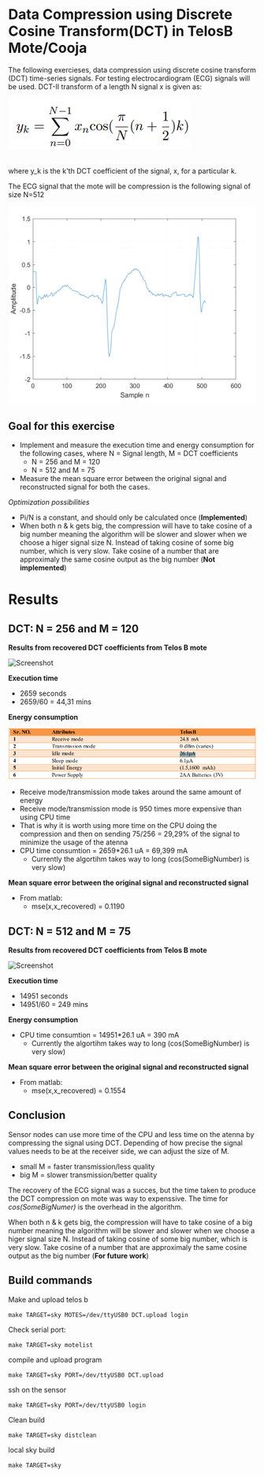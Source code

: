 # Data Compression using Discrete Cosine Transform(DCT) in TelosB Mote/Cooja #
The following exercieses, data compression using discrete cosine transform (DCT) time-series signals. For testing electrocardiogram (ECG) signals will be
used. DCT-II transform of a length N signal x is given as:

![Screenshot](images/formular.PNG)

<br/>
where y_k is the k'th DCT coefficient of the signal, x, for a particular k.

<br/> 

The ECG signal that the mote will be compression is the following signal of size N=512

![Screenshot](images/ecg.PNG)




## Goal for this exercise

* Implement and measure the execution time and energy consumption for the following cases, where N = Signal length, M = DCT coefficients 
  * N = 256 and M = 120
  * N = 512 and M = 75
*  Measure the mean square error between the original signal and reconstructed signal for both the cases.

*Optimization possibilities*
* Pi/N is a constant, and should only be calculated once (**Implemented**)
* When both n & k gets big, the compression will have to take cosine of a big number meaning the algorithm will be slower and slower when we choose a higer signal size N. Instead of taking cosine of some big number, which is very slow. Take cosine of a number that are approximaly the same cosine output as the big number (**Not implemented**) 


# Results
## DCT: N = 256 and M = 120
**Results from recovered DCT coefficients from Telos B mote**

![Screenshot](images/120.PNG)

**Execution time**
* 2659 seconds
* 2659/60 = 44,31 mins 

**Energy consumption**

![Screenshot](images/energy.PNG)
* Receive mode/transmission mode takes around the same amount of energy
* Receive mode/transmission mode is 950 times more expensive than using CPU time
* That is why it is worth using more time on the CPU doing the compression and then on sending 75/256 = 29,29% of the signal to minimize the usage of the atenna
* CPU time consumtion = 2659*26.1 uA = 69,399 mA
  * Currently the algortihm takes way to long (cos(SomeBigNumber) is very slow) 

**Mean square error between the original signal and reconstructed signal**
* From matlab: 
  * mse(x,x_recovered) = 0.1190


## DCT: N = 512 and M = 75
**Results from recovered DCT coefficients from Telos B mote**

![Screenshot](images/75.PNG)

**Execution time**
* 14951  seconds
* 14951/60 = 249 mins 

**Energy consumption**
* CPU time consumtion = 14951*26.1 uA = 390 mA
  * Currently the algortihm takes way to long (cos(SomeBigNumber) is very slow) 

**Mean square error between the original signal and reconstructed signal**
* From matlab: 
  * mse(x,x_recovered) = 0.1554


## Conclusion ##
Sensor nodes can use more time of the CPU and less time on the atenna by compressing the signal using DCT. Depending of how precise the signal values needs to be at the receiver side, we can adjust the size of M. 
* small M = faster transmission/less quality
* big M   = slower transmission/better quality

The recovery of the ECG signal was a succes, but the time taken to produce the DCT compression on mote was way to expenssive. The time for *cos(SomeBigNumer)* is the overhead in the algorithm. 

When both n & k gets big, the compression will have to take cosine of a big number meaning the algorithm will be slower and slower when we choose a higer signal size N. Instead of taking cosine of some big number, which is very slow. Take cosine of a number that are approximaly the same cosine output as the big number (**For future work**) 


## Build commands ##
Make and upload telos b
```
make TARGET=sky MOTES=/dev/ttyUSB0 DCT.upload login
```
Check serial port:
```
make TARGET=sky motelist
```
compile and upload program
```
make TARGET=sky PORT=/dev/ttyUSB0 DCT.upload
```
ssh on the sensor
```
make TARGET=sky PORT=/dev/ttyUSB0 login
```
Clean build
```
make TARGET=sky distclean
```
local sky build

```
make TARGET=sky
```

